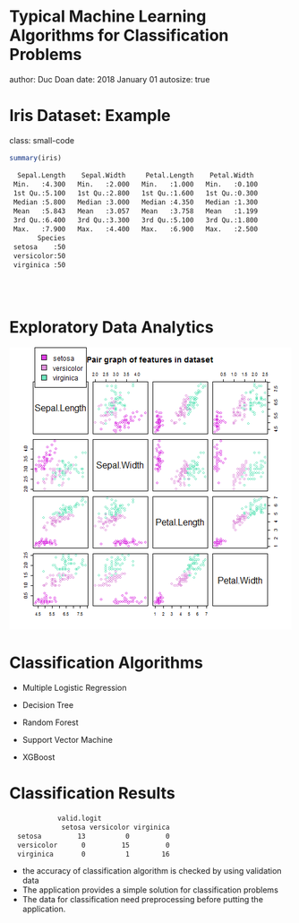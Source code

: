 Typical Machine Learning Algorithms for Classification Problems
========================================================
author: Duc Doan
date: 2018 January 01
autosize: true

<style>
.small-code pre code {
  font-size: 1.25em;
}
</style>

Iris Dataset: Example
========================================================
class: small-code


```r
summary(iris)
```

```
  Sepal.Length    Sepal.Width     Petal.Length    Petal.Width   
 Min.   :4.300   Min.   :2.000   Min.   :1.000   Min.   :0.100  
 1st Qu.:5.100   1st Qu.:2.800   1st Qu.:1.600   1st Qu.:0.300  
 Median :5.800   Median :3.000   Median :4.350   Median :1.300  
 Mean   :5.843   Mean   :3.057   Mean   :3.758   Mean   :1.199  
 3rd Qu.:6.400   3rd Qu.:3.300   3rd Qu.:5.100   3rd Qu.:1.800  
 Max.   :7.900   Max.   :4.400   Max.   :6.900   Max.   :2.500  
       Species  
 setosa    :50  
 versicolor:50  
 virginica :50  
                
                
                
```

Exploratory Data Analytics
========================================================

![plot of chunk unnamed-chunk-2](presentation-figure/unnamed-chunk-2-1.png)

Classification Algorithms
========================================================

- Multiple Logistic Regression

- Decision Tree

- Random Forest

- Support Vector Machine

- XGBoost


Classification Results
========================================================


```
            valid.logit
             setosa versicolor virginica
  setosa         13          0         0
  versicolor      0         15         0
  virginica       0          1        16
```

- the accuracy of classification algorithm is checked by using validation data
- The application provides a simple solution for classification problems
- The data for classification need preprocessing before putting the application.

